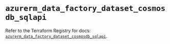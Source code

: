 # `azurerm_data_factory_dataset_cosmosdb_sqlapi`

Refer to the Terraform Registry for docs: [`azurerm_data_factory_dataset_cosmosdb_sqlapi`](https://registry.terraform.io/providers/hashicorp/azurerm/3.99.0/docs/resources/data_factory_dataset_cosmosdb_sqlapi).
